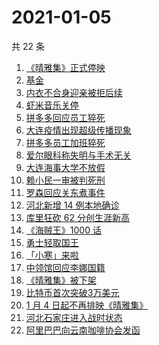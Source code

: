 # 2021-01-05

共 22 条

<!-- BEGIN ZHIHUSEARCH -->
<!-- 最后更新时间 Tue Jan 05 2021 19:19:31 GMT+0800 (CST) -->
1. [《晴雅集》正式停映](https://www.zhihu.com/search?q=晴雅集)
1. [基金](https://www.zhihu.com/search?q=基金)
1. [内衣不合身迎亲被拒后续](https://www.zhihu.com/search?q=迎亲被拒)
1. [虾米音乐关停](https://www.zhihu.com/search?q=虾米音乐)
1. [拼多多回应员工猝死](https://www.zhihu.com/search?q=拼多多回应)
1. [大连疫情出现超级传播现象](https://www.zhihu.com/search?q=大连疫情)
1. [拼多多员工加班猝死](https://www.zhihu.com/search?q=拼多多猝死)
1. [爱尔眼科称失明与手术无关](https://www.zhihu.com/search?q=爱尔眼科)
1. [大连海事大学不放假](https://www.zhihu.com/search?q=大连海事大学)
1. [赖小民一审被判死刑](https://www.zhihu.com/search?q=赖小民)
1. [罗森回应关东煮事件](https://www.zhihu.com/search?q=罗森关东煮)
1. [河北新增 14 例本地确诊](https://www.zhihu.com/search?q=河北新增)
1. [库里狂砍 62 分创生涯新高](https://www.zhihu.com/search?q=库里)
1. [《海贼王》1000 话](https://www.zhihu.com/search?q=海贼王)
1. [勇士轻取国王](https://www.zhihu.com/search?q=勇士)
1. [「小寒」来啦](https://www.zhihu.com/search?q=小寒)
1. [中领馆回应李娜国籍](https://www.zhihu.com/search?q=李娜国籍)
1. [《晴雅集》被下架](https://www.zhihu.com/search?q=晴雅集)
1. [比特币首次突破3万美元](https://www.zhihu.com/search?q=比特币)
1. [1 月 4 日起不再排映《晴雅集》](https://www.zhihu.com/search?q=晴雅集)
1. [河北石家庄进入战时状态](https://www.zhihu.com/search?q=河北疫情)
1. [阿里巴巴向云南咖啡协会发函](https://www.zhihu.com/search?q=阿里巴巴)
<!-- END ZHIHUSEARCH -->

